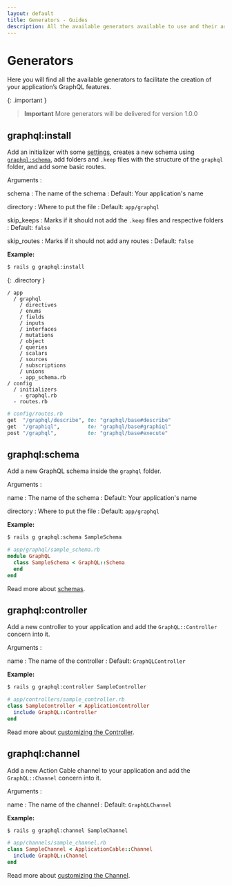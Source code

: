 ```yaml
---
layout: default
title: Generators - Guides
description: All the available generators available to use and their arguments
---
```


# Generators

Here you will find all the available generators to facilitate the creation of
your application’s GraphQL features.

{: .important }
> **Important**
> More generators will be delivered for version 1.0.0

## graphql:install

Add an initializer with some [settings](/handbook/settings), creates a new schema using
[`graphql:schema`](#graphqlschema), add folders and `.keep` files with the structure
of the `graphql` folder, and add some basic routes.

Arguments
: <span></span>

schema
: The name of the schema
: Default: Your application's name

directory
: Where to put the file
: Default: `app/graphql`

skip_keeps
: Marks if it should not add the `.keep` files and respective folders
: Default: `false`

skip_routes
: Marks if it should not add any routes
: Default: `false`

**Example:**

```bash
$ rails g graphql:install
```

{: .directory }
```
/ app
  / graphql
    / directives
    / enums
    / fields
    / inputs
    / interfaces
    / mutations
    / object
    / queries
    / scalars
    / sources
    / subscriptions
    / unions
    - app_schema.rb
/ config
  / initializers
    - graphql.rb
  - routes.rb
```

```ruby
# config/routes.rb
get  "/graphql/describe", to: "graphql/base#describe"
get  "/graphiql",         to: "graphql/base#graphiql"
post "/graphql",          to: "graphql/base#execute"
```

## graphql:schema

Add a new GraphQL schema inside the `graphql` folder.

Arguments
: <span></span>

name
: The name of the schema
: Default: Your application's name

directory
: Where to put the file
: Default: `app/graphql`

**Example:**

```bash
$ rails g graphql:schema SampleSchema
```

```ruby
# app/graphql/sample_schema.rb
module GraphQL
  class SampleSchema < GraphQL::Schema
  end
end
```

Read more about [schemas](/guides/schemas).

## graphql:controller

Add a new controller to your application and add the `GraphQL::Controller` concern into it.

Arguments
: <span></span>

name
: The name of the controller
: Default: `GraphQLController`

**Example:**

```bash
$ rails g graphql:controller SampleController
```

```ruby
# app/controllers/sample_controller.rb
class SampleController < ApplicationController
  include GraphQL::Controller
end
```

Read more about [customizing the Controller](/guides/customizing/controller).

## graphql:channel

Add a new Action Cable channel to your application and add the `GraphQL::Channel` concern into it.

Arguments
: <span></span>

name
: The name of the channel
: Default: `GraphQLChannel`

**Example:**

```bash
$ rails g graphql:channel SampleChannel
```

```ruby
# app/channels/sample_channel.rb
class SampleChannel < ApplicationCable::Channel
  include GraphQL::Channel
end
```

Read more about [customizing the Channel](/guides/customizing/channel).
